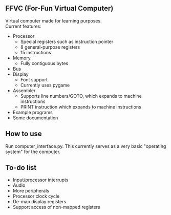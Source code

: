 FFVC (For-Fun Virtual Computer)
-
Virtual computer made for learning purposes.<br>
Current features:<br>
* Processor
  * Special registers such as instruction pointer
  * 8 general-purpose registers
  * 15 instructions
* Memory
  * Fully contiguous bytes
* Bus
* Display
  * Font support
  * Currently uses pygame
* Assembler
  * Supports line numbers/GOTO, which expands to machine instructions
  * PRINT instruction which expands to machine instructions
* Example programs
* Some documentation

How to use
-
Run computer_interface.py. This currently serves as a very basic
"operating system" for the computer.

To-do list
-
* Input/processor interrupts
* Audio
* More peripherals
* Processor clock cycle
* De-map display registers
* Support access of non-mapped registers